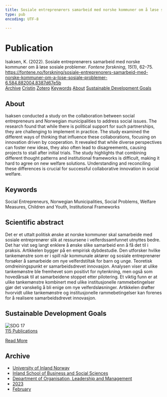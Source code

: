 ```yaml
---
title: Sosiale entreprenørers samarbeid med norske kommuner om å løse sosiale problemer
type: pub
encoding: UTF-8

---
```

<h1>Publication</h1>
<article id="csl-bib-container-5TAUAJW6" class="csl-bib-container">
  <div class="csl-bib-body"> <div class="csl-entry">Isaksen, K. (2022). Sosiale entreprenørers samarbeid med norske kommuner om å løse sosiale problemer. <i>Fontene forskning</i>, <i>15</i>(1), 62–75. <a href="https://fontene.no/forskning/sosiale-entreprenorers-samarbeid-med-norske-kommuner-om-a-lose-sosiale-problemer-6.584.882004.8387d67e5b">https://fontene.no/forskning/sosiale-entreprenorers-samarbeid-med-norske-kommuner-om-a-lose-sosiale-problemer-6.584.882004.8387d67e5b</a></div> </div>
  <div class="csl-bib-buttons">
    <a href="#taxonomy-article-5TAUAJW6" alt="archive" class="csl-bib-button">Archive</a>
    <a href="https://app.cristin.no/results/show.jsf?id=2121706" alt="Cristin" class="csl-bib-button">Cristin</a>
    <a href="http://zotero.org/groups/5881554/items/5TAUAJW6" alt="Zotero" class="csl-bib-button">Zotero</a>
    <a href="#keywords-article-5TAUAJW6" alt="keywords" class="csl-bib-button">Keywords</a>
    <a href="#about-article-5TAUAJW6" alt="about_pub" class="csl-bib-button">About</a>
    <a href="#sdg-article-5TAUAJW6" alt="sdg" class="csl-bib-button">Sustainable Development Goals</a>
  </div>
  <div id="csl-bib-meta-container-5TAUAJW6"></div>
</article>
<div id="csl-bib-meta-5TAUAJW6" class="csl-bib-meta">
  <article id="about-article-5TAUAJW6" class="about_pub-article">
    <h1>About</h1>
    Isaksen conducted a study on the collaboration between social entrepreneurs and Norwegian municipalities to address social issues. The research found that while there is political support for such partnerships, they are challenging to implement in practice. The study examined the different ways of thinking that influence these collaborations, focusing on innovation driven by cooperation. It revealed that while diverse perspectives can foster new ideas, they also often lead to disagreements, causing projects to stall after initial trials. The study highlights that combining different thought patterns and institutional frameworks is difficult, making it hard to agree on new welfare solutions. Understanding and reconciling these differences is crucial for successful collaborative innovation in social welfare.
  </article>
  <article id="keywords-article-5TAUAJW6" class="keywords-article">
    <h1>Keywords</h1>
    Social Entrepreneurs, Norwegian Municipalities, Social Problems, Welfare Measures, Children and Youth, Institutional Frameworks
  </article>
  <article id="abstract-article-5TAUAJW6" class="abstract-article">
    <h1>Scientific abstract</h1>
    Det er et uttalt politisk ønske at norske kommuner skal samarbeide med sosiale entreprenører slik at ressursene i velferdssamfunnet utnyttes bedre. Det har vist seg langt enklere å ønske slike samarbeid enn å få det til i praksis. Artikkelen bygger på en empirisk dybdestudie. Den utforsker hvilke tankemønstre som er i spill når kommunale aktører og sosiale entreprenører forsøker å samarbeide om nye velferdstiltak for barn og unge. Teoretisk omdreiningspunkt er samarbeidsdrevet innovasjon. Analysen viser at ulike tankemønstre ble fremhevet som positivt for nytenkning, men også som hovedårsak til at samarbeidene stoppet etter pilotering. Et viktig funn er at ulike tankemønstre kombinert med ulike institusjonelle rammebetingelser gjør det vanskelig å bli enige om nye velferdsløsninger. Artikkelen drøfter hvorvidt ulike tankemønstre og institusjonelle rammebetingelser kan forenes for å realisere samarbeidsdrevet innovasjon.
  </article>
  <article id="sdg-article-5TAUAJW6" class="sdg-article">
    <h1>Sustainable Development Goals</h1>
    <div class="sdg-container"><div id="sdg17" class="sdg">
        <img src="{{< params subfolder >}}images/sdg/sdg17_en.png" class="image" alt="SDG 17">
        <div class="sdg-overlay">
          <a href="{{< params subfolder >}}en/archive/?sdg=17#archive" class="sdg-publication-count"><span>115</span> Publications</a>
          <p><a href="https://sdgs.un.org/goals/goal17" class="sdg-read-more">Read More</a></p>
        </div>
      </div></div>
  </article>
  <article id="taxonomy-article-5TAUAJW6" class="taxonomy-article">
    <h1>Archive</h1>
    <ul>
      <li><a href="{{< params subfolder >}}en/archive/?key=3DCRN523">University of Inland Norway</a></li>
      <li><a href="{{< params subfolder >}}en/archive/?key=DU8Q9LN9">Inland School of Business and Social Sciences</a></li>
      <li><a href="{{< params subfolder >}}en/archive/?key=4LUWR3ZM">Department of Organisation, Leadership and Management</a></li>
      <li><a href="{{< params subfolder >}}en/archive/?key=THVQJFRI">2023</a></li>
      <li><a href="{{< params subfolder >}}en/archive/?key=M4Y5J8RM">February</a></li>
    </ul>
  </article>
</div>
